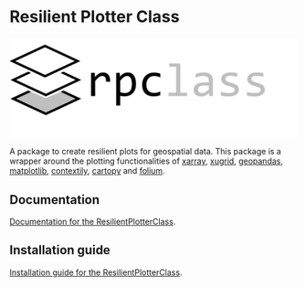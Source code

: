 # Resilient Plotter Class
![Resilient Plotter Class Logo](./docs_builder/_logo/Resilient_Plotter_Class_Logo.png)

A package to create resilient plots for geospatial data. This package is a wrapper around the plotting functionalities of [xarray](http://xarray.pydata.org/en/stable/), [xugrid](https://deltares.github.io/xugrid/), [geopandas](https://geopandas.org/), [matplotlib](https://matplotlib.org/stable/index.html), [contextily](https://contextily.readthedocs.io/en/latest/), [cartopy](https://scitools.org.uk/cartopy/docs/latest/) and [folium](https://python-visualization.github.io/folium/latest/).

## Documentation
[Documentation for the ResilientPlotterClass](https://deltares-research.github.io/ResilientPlotterClass/).

## Installation guide
[Installation guide for the ResilientPlotterClass](https://deltares-research.github.io/ResilientPlotterClass/_pages/_guides/00_installation_guide.html).